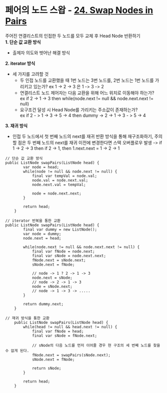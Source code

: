 # 페어의 노드 스왑 - <a href="https://leetcode.com/problems/swap-nodes-in-pairs/description/?source=submission-ac " target="_blank">24\. Swap Nodes in Pairs</a>

주어진 연결리스트의 인접한 두 노드를 모두 교체 후 Head Node 반환하기<br>
**1. 단순 값 교환 방식**  
* 출제자 의도와 벗어난 해결 방식 <br>

**2. iterator 방식**
* 세 가지를 고려할 것
  * 두 인접 노드를 교환했을 때 1번 노드는 3번 노드를, 2번 노드는 1번 노드를 가리키고 있는가? ex 1 -> 2 -> 3 은 1 -> 3 -> 2
  * 연결리스트 노드 제어자는 다음 교환을 위해 어느 위치로 이동해야 하는가?  
    ex if 2 -> 1 -> 3 then while(node.next != null && node.next.next != null)
  * 요구조건 달성 시 Head Node를 가리키는 주소값이 존재하는가?  
    ex if 2 - > 1 -> 3 -> 5 -> 4 then dummy -> 2 -> 1 -> 3 - > 5 -> 4

**3. 재귀 방식**
* 인접 두 노드에서 첫 번째 노드의 next를 재귀 반환 방식을 통해 재구조화하기, 주의할 점은 두 번째 노드의 next를 재귀 이전에 변경한다면 스택 오버플로우 발생 -> if 1 -> 2 -> 3 then if 2 -> 1, then 1.next.next = 1 -> 2 -> 1

```
// 단순 값 교환 방식
public ListNode swapPairs(ListNode head) {
        var node = head;
        while(node != null && node.next != null) {
            final var tempVal = node.val;
            node.val = node.next.val;
            node.next.val = tempVal;

            node = node.next.next;
        }

        return head;
    }

// iterator 반복을 통한 교환
public ListNode swapPairs(ListNode head) {
        final var dummy = new ListNode();
        var node = dummy;
        node.next = head;

        while(node.next != null && node.next.next != null) {
            final var fNode = node.next;
            final var sNode = node.next.next;
            fNode.next = sNode.next;
            sNode.next = fNode;

            // node -> 1 ? 2 -> 1 -> 3            
            node.next = sNode;
            // node -> 2 -> 1 -> 3
            node = sNode.next;
            // node -> 1 -> 3 -> .....
        }

        return dummy.next;
    }

// 재귀 방식을 통한 교환
    public ListNode swapPairs(ListNode head) {        
        while(head != null && head.next != null) {
            final var fNode = head;
            final var sNode = fNode.next;

            // sNode의 다음 노드를 먼저 이어줄 경우 현 구조의 세 번째 노드를 찾을 수 없게 된다.
            fNode.next = swapPairs(sNode.next);
            sNode.next = fNode;

            return sNode;
        }

        return head;
    }
```